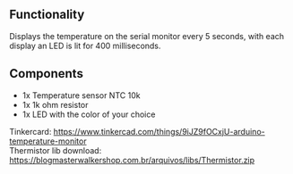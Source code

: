 ## Functionality

Displays the temperature on the serial monitor every 5 seconds, with each display an LED is lit for 400 milliseconds. 

## Components
 - 1x Temperature sensor NTC 10k
 - 1x 1k ohm resistor
 - 1x LED with the color of your choice


Tinkercard: https://www.tinkercad.com/things/9iJZ9fOCxjU-arduino-temperature-monitor
</br>
Thermistor lib download: https://blogmasterwalkershop.com.br/arquivos/libs/Thermistor.zip
